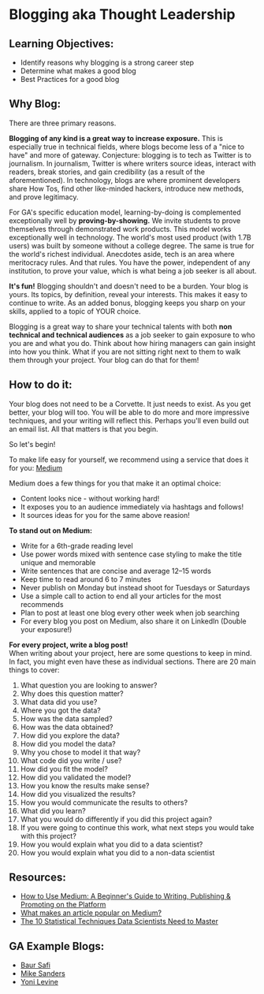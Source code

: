 # Blogging aka Thought Leadership

## Learning Objectives:

* Identify reasons why blogging is a strong career step 
* Determine what makes a good blog
* Best Practices for a good blog


## Why Blog:

There are three primary reasons.

**Blogging of any kind is a great way to increase exposure.** This is especially true in technical fields, where blogs become less of a "nice to have" and more of gateway. Conjecture: blogging is to tech as Twitter is to journalism. In journalism, Twitter is where writers source ideas, interact with readers, break stories, and gain credibility (as a result of the aforementioned). In technology, blogs are where prominent developers share How Tos, find other like-minded hackers, introduce new methods, and prove legitimacy.

For GA's specific education model, learning-by-doing is complemented exceptionally well by **proving-by-showing.** We invite students to prove themselves through demonstrated work products. This model works exceptionally well in technology. The world's most used product (with 1.7B users) was built by someone without a college degree. The same is true for the world's richest individual. Anecdotes aside, tech is an area where meritocracy rules. And that rules. You have the power, independent of any institution, to prove your value, which is what being a job seeker is all about. 

**It's fun!** Blogging shouldn't and doesn't need to be a burden. Your blog is yours. Its topics, by definition, reveal your interests. This makes it easy to continue to write. As an added bonus, blogging keeps you sharp on your skills, applied to a topic of YOUR choice.

Blogging is a great way to share your technical talents with both **non technical and technical audiences** as a job seeker to gain exposure to who you are and what you do.  Think about how hiring managers can gain insight into how you think.  What if you are not sitting right next to them to walk them through your project.  Your blog can do that for them! 

## How to do it:

Your blog does not need to be a Corvette. It just needs to exist. As you get better, your blog will too. You will be able to do more and more impressive techniques, and your writing will reflect this. Perhaps you'll even build out an email list. All that matters is that you begin.

So let's begin! 

To make life easy for yourself, we recommend using a service that does it for you: [Medium](https://medium.com/m/signin?redirect=https%3A%2F%2Fmedium.com%2F&operation=register)

Medium does a few things for you that make it an optimal choice:

* Content looks nice - without working hard!
* It exposes you to an audience immediately via hashtags and follows!
* It sources ideas for you for the same above reasion!

**To stand out on Medium:**
* Write for a 6th-grade reading level
* Use power words mixed with sentence case styling to make the title unique and memorable
* Write sentences that are concise and average 12–15 words
* Keep time to read around 6 to 7 minutes
* Never publish on Monday but instead shoot for Tuesdays or Saturdays
* Use a simple call to action to end all your articles for the most recommends
* Plan to post at least one blog every other week when job searching
* For every blog you post on Medium, also share it on LinkedIn (Double your exposure!) 

**For every project, write a blog post!**  
When writing about your project, here are some questions to keep in mind. In fact, you might even have these as individual sections. There are 20 main things to cover: 

1.  What question you are looking to answer?
2.  Why does this question matter?
3.  What data did you use?
4.  Where you got the data?
5.  How was the data sampled?
6.  How was the data obtained?
7.  How did you explore the data?
8.  How did you model the data?
9.  Why you chose to model it that way?
10. What code did you write / use?
11. How did you fit the model?
12. How did you validated the model?
13. How you know the results make sense?
14. How did you visualized the results?
15. How you would communicate the results to others?
16. What did you learn?
17. What you would do differently if you did this project again?
18. If you were going to continue this work, what next steps you would take with this project?
19. How you would explain what you did to a data scientist?
20. How you would explain what you did to a non-data scientist


## Resources:

*  [How to Use Medium: A Beginner's Guide to Writing, Publishing & Promoting on the Platform](https://blog.hubspot.com/marketing/how-to-use-medium)
*  [What makes an article popular on Medium?](https://medium.com/the-mission/after-10-000-data-points-we-figured-out-how-to-write-a-perfect-medium-post-58c41c314f6a)
* [The 10 Statistical Techniques Data Scientists Need to Master](https://towardsdatascience.com/the-10-statistical-techniques-data-scientists-need-to-master-1ef6dbd531f7)

## GA Example Blogs:

*  [Baur Safi](https://medium.com/@baursafi)
*  [Mike Sanders](https://michaeljsanders.com/)
*  [Yoni Levine](https://medium.com/@yoni.levine)
